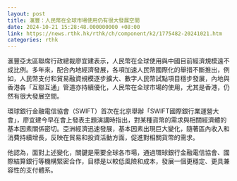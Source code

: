 ```yaml
---
layout: post
title: 滙豐：人民幣在全球市場使用仍有很大發展空間
date: 2024-10-21 15:28:48.000000000 +08:00
link: https://news.rthk.hk/rthk/ch/component/k2/1775482-20241021.htm
categories: rthk
---
```


滙豐亞太區聯席行政總裁廖宜建表示，人民幣在全球使用與中國目前經濟規模遠不成比例。多年來，配合內地經濟發展，各項加速人民幣國際化的舉措不斷推出，例如，人民幣支付和貿易融資規模逐步擴大、數字人民幣試點項目穩步發展，內地與香港各「互聯互通」管道亦持續優化，人民幣在全球市場的使用，尤其是香港，仍然有很大發展空間。

環球銀行金融電信協會（SWIFT）首次在北京舉辦「SWIFT國際銀行業運營大會」，廖宜建今早在會上發表主題演講時指出，對某種貨幣的需求與相關經濟體的基本因素關係密切。亞洲經濟迅速發展，基本因素出現巨大變化，隨著區內收入和消費持續增長，反映在貿易和投資活動方面，促進對相關貨幣的需求。

他認為，面對上述變化，關鍵是需要全球各市場，通過環球銀行金融電信協會、國際結算銀行等機構緊密合作，目標是以較低風險和成本，發展一個更穩定、更具兼容性的支付體系。

